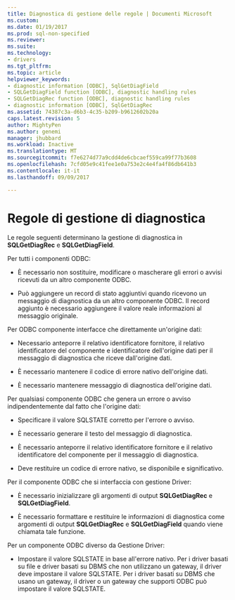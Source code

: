 ```yaml
---
title: Diagnostica di gestione delle regole | Documenti Microsoft
ms.custom: 
ms.date: 01/19/2017
ms.prod: sql-non-specified
ms.reviewer: 
ms.suite: 
ms.technology:
- drivers
ms.tgt_pltfrm: 
ms.topic: article
helpviewer_keywords:
- diagnostic information [ODBC], SqlGetDiagField
- SQLGetDiagField function [ODBC], diagnostic handling rules
- SQLGetDiagRec function [ODBC], diagnostic handling rules
- diagnostic information [ODBC], SqlGetDiagRec
ms.assetid: 74387c3a-d6b3-4c35-b209-b9612602b20a
caps.latest.revision: 5
author: MightyPen
ms.author: genemi
manager: jhubbard
ms.workload: Inactive
ms.translationtype: MT
ms.sourcegitcommit: f7e6274d77a9cdd4de6cbcaef559ca99f77b3608
ms.openlocfilehash: 7cfd05e9c41fee1e0a753e2c4e4fa4f86db641b3
ms.contentlocale: it-it
ms.lasthandoff: 09/09/2017

---
```

# <a name="diagnostic-handling-rules"></a>Regole di gestione di diagnostica
Le regole seguenti determinano la gestione di diagnostica in **SQLGetDiagRec** e **SQLGetDiagField**.  
  
 Per tutti i componenti ODBC:  
  
-   È necessario non sostituire, modificare o mascherare gli errori o avvisi ricevuti da un altro componente ODBC.  
  
-   Può aggiungere un record di stato aggiuntivi quando ricevono un messaggio di diagnostica da un altro componente ODBC. Il record aggiunto è necessario aggiungere il valore reale informazioni al messaggio originale.  
  
 Per ODBC componente interfacce che direttamente un'origine dati:  
  
-   Necessario anteporre il relativo identificatore fornitore, il relativo identificatore del componente e identificatore dell'origine dati per il messaggio di diagnostica che riceve dall'origine dati.  
  
-   È necessario mantenere il codice di errore nativo dell'origine dati.  
  
-   È necessario mantenere messaggio di diagnostica dell'origine dati.  
  
 Per qualsiasi componente ODBC che genera un errore o avviso indipendentemente dal fatto che l'origine dati:  
  
-   Specificare il valore SQLSTATE corretto per l'errore o avviso.  
  
-   È necessario generare il testo del messaggio di diagnostica.  
  
-   È necessario anteporre il relativo identificatore fornitore e il relativo identificatore del componente per il messaggio di diagnostica.  
  
-   Deve restituire un codice di errore nativo, se disponibile e significativo.  
  
 Per il componente ODBC che si interfaccia con gestione Driver:  
  
-   È necessario inizializzare gli argomenti di output **SQLGetDiagRec** e **SQLGetDiagField**.  
  
-   È necessario formattare e restituire le informazioni di diagnostica come argomenti di output **SQLGetDiagRec** e **SQLGetDiagField** quando viene chiamata tale funzione.  
  
 Per un componente ODBC diverso da Gestione Driver:  
  
-   Impostare il valore SQLSTATE in base all'errore nativo. Per i driver basati su file e driver basati su DBMS che non utilizzano un gateway, il driver deve impostare il valore SQLSTATE. Per i driver basati su DBMS che usano un gateway, il driver o un gateway che supporti ODBC può impostare il valore SQLSTATE.

